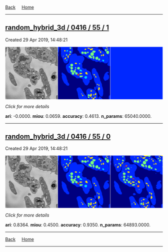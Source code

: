 
[Back](..)&nbsp;&nbsp;&nbsp;&nbsp;&nbsp;[Home](https://leapmanlab.github.io/snapshots)

---

<div class="summary"><a href="1"><h2>random_hybrid_3d / 0416 / 55 / 1</h2></a><p>Created 29 Apr 2019, 14:48:21
</p><a href="1"><img src="1/media/summary.png" align="center"></a><p>
<i>Click for more details</i>
</p></div>

**ari**: -0.0000. **miou**: 0.0659. **accuracy**: 0.4613. **n_params**: 65040.0000. 

---

<div class="summary"><a href="0"><h2>random_hybrid_3d / 0416 / 55 / 0</h2></a><p>Created 29 Apr 2019, 14:48:21
</p><a href="0"><img src="0/media/summary.png" align="center"></a><p>
<i>Click for more details</i>
</p></div>

**ari**: 0.8364. **miou**: 0.4500. **accuracy**: 0.9350. **n_params**: 64893.0000. 

---

[Back](..)&nbsp;&nbsp;&nbsp;&nbsp;&nbsp;[Home](https://leapmanlab.github.io/snapshots)

---